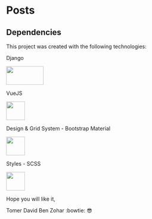 # Posts

## Dependencies
This project was created with the following technologies:

Django

<img src="https://www.djangoproject.com/m/img/logos/django-logo-negative.png" width="100" height="50">

VueJS

<img src="https://vuejs.org/images/logo.png" width="50" height="50">

Design & Grid System - Bootstrap Material

<img src="https://getbootstrap.com/assets/img/bootstrap-stack.png" width="50" height="50">

Styles - SCSS 

<img src="http://sass-lang.com/assets/img/styleguide/color-1c4aab2b.png" width="50" height="50">

Hope you will like it,

Tomer David Ben Zohar :bowtie: :sunglasses:
